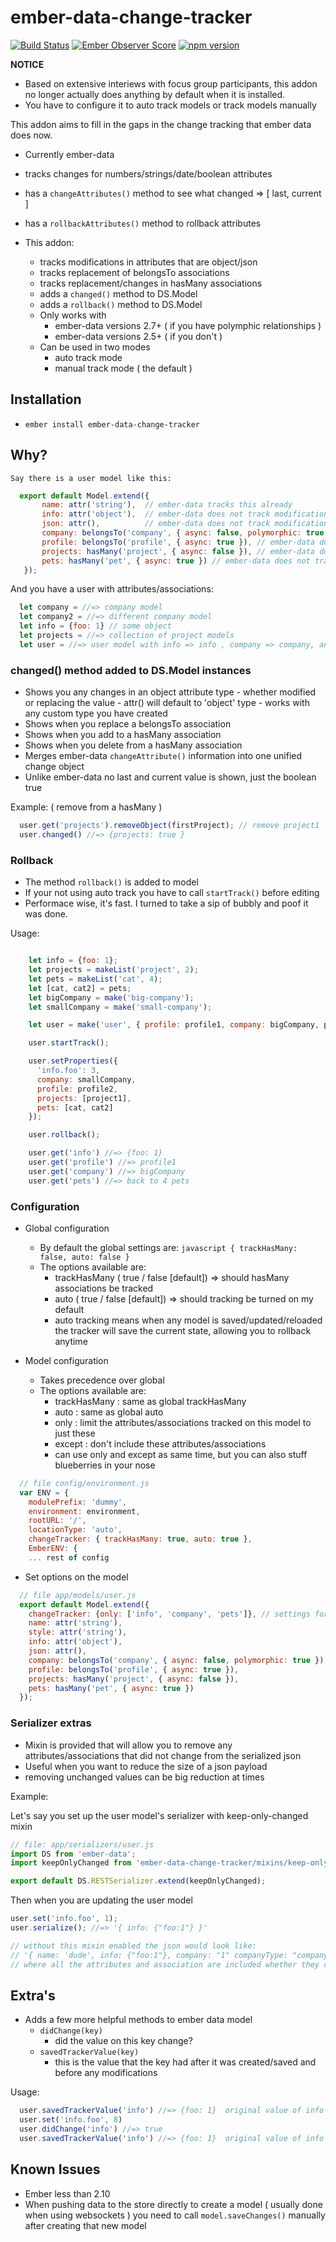# ember-data-change-tracker

[![Build Status](https://secure.travis-ci.org/danielspaniel/ember-data-change-tracker.png?branch=master)](http://travis-ci.org/danielspaniel/ember-data-change-tracker) [![Ember Observer Score](http://emberobserver.com/badges/ember-data-change-tracker.svg)](http://emberobserver.com/addons/ember-data-change-tracker) [![npm version](https://badge.fury.io/js/ember-data-change-tracker.svg)](http://badge.fury.io/js/ember-data-change-tracker)

**NOTICE**  
  - Based on extensive interiews with focus group participants, this addon no longer 
    actually does anything by default when it is installed.
  - You have to configure it to auto track models or track models manually  
   

This addon aims to fill in the gaps in the change tracking that ember data does now.
 
 - Currently ember-data 
  - tracks changes for numbers/strings/date/boolean attributes
  - has a ```changeAttributes()``` method to see what changed => [ last, current ]
  - has a ```rollbackAttributes()``` method to rollback attributes
  
 - This addon:
    - tracks modifications in attributes that are object/json
    - tracks replacement of belongsTo associations
    - tracks replacement/changes in hasMany associations
    - adds a ```changed()``` method to DS.Model
    - adds a ```rollback()``` method to DS.Model
    - Only works with 
      - ember-data versions 2.7+ ( if you have polymphic relationships )
      - ember-data versions 2.5+ ( if you don't )
    - Can be used in two modes 
      - auto track mode
      - manual track mode ( the default )
       
## Installation

* `ember install ember-data-change-tracker`

## Why?

    Say there is a user model like this:

```javascript
  export default Model.extend({
       name: attr('string'),  // ember-data tracks this already
       info: attr('object'),  // ember-data does not track modifications
       json: attr(),          // ember-data does not track modifications if this is object
       company: belongsTo('company', { async: false, polymorphic: true }),  // ember-data does not track replacement
       profile: belongsTo('profile', { async: true }), // ember-data does not track replacement
       projects: hasMany('project', { async: false }), // ember-data does not track additions/deletions
       pets: hasMany('pet', { async: true }) // ember-data does not track additions/deletions
   });
```

   And you have a user with attributes/associations:

```javascript
  let company = //=> company model
  let company2 = //=> different company model
  let info = {foo: 1} // some object
  let projects = //=> collection of project models
  let user = //=> user model with info => info , company => company, and projects => projects
```

### changed() method added to DS.Model instances
  -  Shows you any changes in an object attribute type
    - whether modified or replacing the value
    - attr() will default to 'object' type
    - works with any custom type you have created
  - Shows when you replace a belongsTo association
  - Shows when you add to a hasMany association
  - Shows when you delete from a hasMany association
  - Merges ember-data `changeAttribute()` information into one unified change object
  - Unlike ember-data no last and current value is shown, just the boolean true

Example: ( remove from a hasMany )
```javascript
  user.get('projects').removeObject(firstProject); // remove project1
  user.changed() //=> {projects: true }
```


### Rollback

  - The method ```rollback()``` is added to model
  - If your not using auto track you have to call ```startTrack()``` before editing 
  - Performace wise, it's fast. I turned to take a sip of bubbly and poof it was done. 
    
Usage: 
 
```javascript 

    let info = {foo: 1};
    let projects = makeList('project', 2);
    let pets = makeList('cat', 4);
    let [cat, cat2] = pets;
    let bigCompany = make('big-company');
    let smallCompany = make('small-company');

    let user = make('user', { profile: profile1, company: bigCompany, pets, projects });

    user.startTrack();

    user.setProperties({
      'info.foo': 3,
      company: smallCompany,
      profile: profile2,
      projects: [project1],
      pets: [cat, cat2]
    });

    user.rollback();

    user.get('info') //=> {foo: 1}
    user.get('profile') //=> profile1
    user.get('company') //=> bigCompany
    user.get('pets') //=> back to 4 pets

```


### Configuration
  - Global configuration 
    - By default the global settings are:
     ```javascript { trackHasMany: false, auto: false }```
    - The options available are: 
      - trackHasMany ( true / false [default])  => should hasMany associations be tracked
      - auto ( true / false [default]) => should tracking be turned on my default
       - auto tracking means when any model is saved/updated/reloaded the tracker will save
          the current state, allowing you to rollback anytime 

  - Model configuration
    - Takes precedence over global
    - The options available are: 
       - trackHasMany : same as global trackHasMany  
       - auto : same as global auto  
       - only : limit the attributes/associations tracked on this model to just these
       - except : don't include these attributes/associations
       - can use only and except as same time, but you can also stuff blueberries in your nose         

```javascript
  // file config/environment.js
  var ENV = {
    modulePrefix: 'dummy',
    environment: environment,
    rootURL: '/',
    locationType: 'auto',
    changeTracker: { trackHasMany: true, auto: true }, 
    EmberENV: {
    ... rest of config

```
  - Set options on the model

```javascript
  // file app/models/user.js
  export default Model.extend({
    changeTracker: {only: ['info', 'company', 'pets']}, // settings for user models
    name: attr('string'),
    style: attr('string'),
    info: attr('object'),
    json: attr(),
    company: belongsTo('company', { async: false, polymorphic: true }),
    profile: belongsTo('profile', { async: true }),
    projects: hasMany('project', { async: false }),
    pets: hasMany('pet', { async: true })
  });
```

### Serializer extras
  - Mixin is provided that will allow you to remove any attributes/associations
    that did not change from the serialized json
  - Useful when you want to reduce the size of a json payload
  - removing unchanged values can be big reduction at times

Example:

  Let's say you set up the user model's serializer with keep-only-changed mixin

```javascript
// file: app/serializers/user.js
import DS from 'ember-data';
import keepOnlyChanged from 'ember-data-change-tracker/mixins/keep-only-changed';

export default DS.RESTSerializer.extend(keepOnlyChanged);
```

Then when you are updating the user model

```javascript
user.set('info.foo', 1);
user.serialize(); //=> '{ info: {"foo:1"} }'

// without this mixin enabled the json would look like:
// '{ name: 'dude', info: {"foo:1"}, company: "1" companyType: "company"', profile: "1" }'
// where all the attributes and association are included whether they changed or not
```

## Extra's 
  - Adds a few more helpful methods to ember data model
    - ```didChange(key) ```
      - did the value on this key change?
    - ```savedTrackerValue(key)``` 
      - this is the value that the key had after it was created/saved and 
      before any modifications

Usage:
```javascript
  user.savedTrackerValue('info') //=> {foo: 1}  original value of info
  user.set('info.foo', 8)      
  user.didChange('info') //=> true
  user.savedTrackerValue('info') //=> {foo: 1}  original value of info still the same   
```
 
## Known Issues
  - Ember less than 2.10
   - When pushing data to the store directly to create a model ( usually done when using 
     websockets ) you need to call ```model.saveChanges()``` manually after creating that 
     new model
     